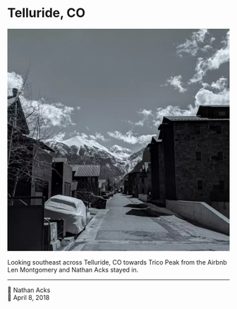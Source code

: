 # Telluride, CO

![Looking down the road in a mountain town](assets/83f0bc97d9dcb612dfd817b89db6a83f.webp)

Looking southeast across Telluride, CO towards Trico Peak from the Airbnb Len Montgomery and Nathan Acks stayed in.

- - - -

👤 Nathan Acks  
📅 April 8, 2018
